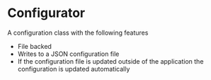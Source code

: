 # Configurator

A configuration class with the following features
* File backed
* Writes to a JSON configuration file
* If the configuration file is updated outside of the application the configuration is updated automatically
